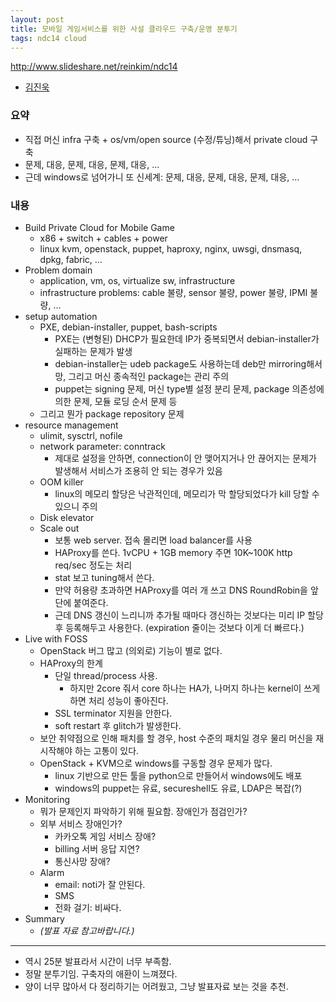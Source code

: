 ```yaml
---
layout: post
title: 모바일 게임서비스를 위한 사설 클라우드 구축/운영 분투기
tags: ndc14 cloud
---
```


<a href="http://www.slideshare.net/reinkim/ndc14">http://www.slideshare.net/reinkim/ndc14</a>

* [김진욱](https://rein.kr/blog/)

### 요약 ###

* 직접 머신 infra 구축 + os/vm/open source (수정/튜닝)해서 private cloud 구축
* 문제, 대응, 문제, 대응, 문제, 대응, ...
* 근데 windows로 넘어가니 또 신세계: 문제, 대응, 문제, 대응, 문제, 대응, ...

### 내용 ###

* Build Private Cloud for Mobile Game
	* x86 + switch + cables + power
	* linux kvm, openstack, puppet, haproxy, nginx, uwsgi, dnsmasq, dpkg, fabric, ...
* Problem domain
	* application, vm, os, virtualize sw, infrastructure
	* infrastructure problems: cable 불량, sensor 불량, power 불량, IPMI 불량, ...
* setup automation
	* PXE, debian-installer, puppet, bash-scripts
		* PXE는 (변형된) DHCP가 필요한데 IP가 중복되면서 debian-installer가 실패하는 문제가 발생
		* debian-installer는 udeb package도 사용하는데 deb만 mirroring해서 망, 그리고 머신 종속적인 package는 관리 주의
		* puppet는 signing 문제, 머신 type별 설정 분리 문제, package 의존성에 의한 문제, 모듈 로딩 순서 문제 등
	* 그리고 뭔가 package repository 문제
* resource management
	* ulimit, sysctrl, nofile
	* network parameter: conntrack
		* 제대로 설정을 안하면, connection이 안 맺어지거나 안 끊어지는 문제가 발생해서 서비스가 조용히 안 되는 경우가 있음
	* OOM killer
		* linux의 메모리 할당은 낙관적인데, 메모리가 막 할당되었다가 kill 당할 수 있으니 주의
	* Disk elevator
	* Scale out
		* 보통 web server. 접속 몰리면 load balancer를 사용
		* HAProxy를 쓴다. 1vCPU + 1GB memory 주면 10K~100K http req/sec 정도는 처리
		* stat 보고 tuning해서 쓴다.
		* 만약 허용량 초과하면 HAProxy를 여러 개 쓰고 DNS RoundRobin을 앞단에 붙여준다.
		* 근데 DNS 갱신이 느리니까 추가될 때마다 갱신하는 것보다는 미리 IP 할당 후 등록해두고 사용한다. (expiration 줄이는 것보다 이게 더 빠르다.)
* Live with FOSS
	* OpenStack 버그 많고 (의외로) 기능이 별로 없다.
	* HAProxy의 한계
		* 단일 thread/process 사용.
			* 하지만 2core 줘서 core 하나는 HA가, 나머지 하나는 kernel이 쓰게하면 처리 성능이 좋아진다.
		* SSL terminator 지원을 안한다.
		* soft restart 후 glitch가 발생한다.
	* 보안 취약점으로 인해 패치를 할 경우, host 수준의 패치일 경우 물리 머신을 재시작해야 하는 고통이 있다.
	* OpenStack + KVM으로 windows를 구동할 경우 문제가 많다.
		* linux 기반으로 만든 툴을 python으로 만들어서 windows에도 배포
		* windows의 puppet는 유료, secureshell도 유료, LDAP은 복잡(?)
* Monitoring
	* 뭐가 문제인지 파악하기 위해 필요함. 장애인가 점검인가?
	* 외부 서비스 장애인가?
		* 카카오톡 게임 서비스 장애?
		* billing 서버 응답 지연?
		* 통신사망 장애?
	* Alarm
		* email: noti가 잘 안된다.
		* SMS
		* 전화 걸기: 비싸다.
* Summary
	* *(발표 자료 참고바랍니다.)*

----------

* 역시 25분 발표라서 시간이 너무 부족함.
* 정말 분투기임. 구축자의 애환이 느껴졌다.
* 양이 너무 많아서 다 정리하기는 어려웠고, 그냥 발표자료 보는 것을 추천.